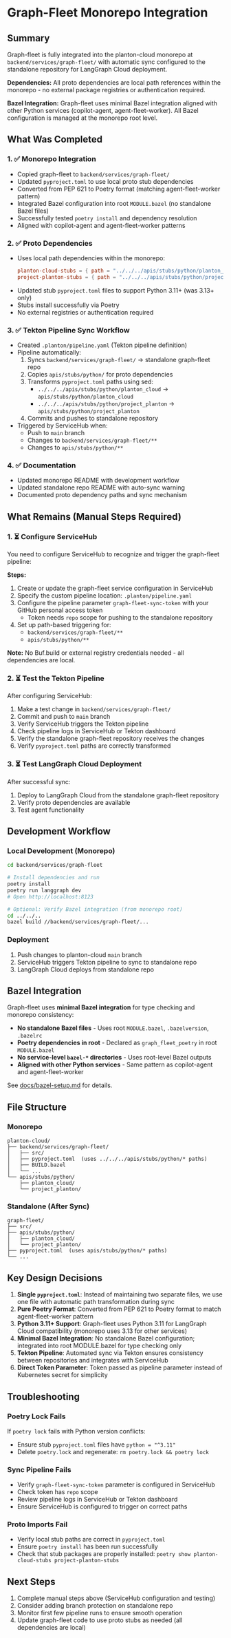 # Graph-Fleet Monorepo Integration

## Summary

Graph-fleet is fully integrated into the planton-cloud monorepo at `backend/services/graph-fleet/` with automatic sync configured to the standalone repository for LangGraph Cloud deployment.

**Dependencies:** All proto dependencies are local path references within the monorepo - no external package registries or authentication required.

**Bazel Integration:** Graph-fleet uses minimal Bazel integration aligned with other Python services (copilot-agent, agent-fleet-worker). All Bazel configuration is managed at the monorepo root level.

## What Was Completed

### 1. ✅ Monorepo Integration
- Copied graph-fleet to `backend/services/graph-fleet/`
- Updated `pyproject.toml` to use local proto stub dependencies
- Converted from PEP 621 to Poetry format (matching agent-fleet-worker pattern)
- Integrated Bazel configuration into root `MODULE.bazel` (no standalone Bazel files)
- Successfully tested `poetry install` and dependency resolution
- Aligned with copilot-agent and agent-fleet-worker patterns

### 2. ✅ Proto Dependencies
- Uses local path dependencies within the monorepo:
  ```toml
  planton-cloud-stubs = { path = "../../../apis/stubs/python/planton_cloud", develop = true, python = ">=3.11" }
  project-planton-stubs = { path = "../../../apis/stubs/python/project_planton", develop = true, python = ">=3.11" }
  ```
- Updated stub `pyproject.toml` files to support Python 3.11+ (was 3.13+ only)
- Stubs install successfully via Poetry
- No external registries or authentication required

### 3. ✅ Tekton Pipeline Sync Workflow
- Created `.planton/pipeline.yaml` (Tekton pipeline definition)
- Pipeline automatically:
  1. Syncs `backend/services/graph-fleet/` → standalone graph-fleet repo
  2. Copies `apis/stubs/python/` for proto dependencies  
  3. Transforms `pyproject.toml` paths using sed:
     - `../../../apis/stubs/python/planton_cloud` → `apis/stubs/python/planton_cloud`
     - `../../../apis/stubs/python/project_planton` → `apis/stubs/python/project_planton`
  4. Commits and pushes to standalone repository
- Triggered by ServiceHub when:
  - Push to `main` branch
  - Changes to `backend/services/graph-fleet/**`
  - Changes to `apis/stubs/python/**`

### 4. ✅ Documentation
- Updated monorepo README with development workflow
- Updated standalone repo README with auto-sync warning
- Documented proto dependency paths and sync mechanism

## What Remains (Manual Steps Required)

### 1. ⏳ Configure ServiceHub
You need to configure ServiceHub to recognize and trigger the graph-fleet pipeline:

**Steps:**
1. Create or update the graph-fleet service configuration in ServiceHub
2. Specify the custom pipeline location: `.planton/pipeline.yaml`
3. Configure the pipeline parameter `graph-fleet-sync-token` with your GitHub personal access token
   - Token needs `repo` scope for pushing to the standalone repository
4. Set up path-based triggering for:
   - `backend/services/graph-fleet/**`
   - `apis/stubs/python/**`

**Note:** No Buf.build or external registry credentials needed - all dependencies are local.

### 2. ⏳ Test the Tekton Pipeline
After configuring ServiceHub:

1. Make a test change in `backend/services/graph-fleet/`
2. Commit and push to `main` branch
3. Verify ServiceHub triggers the Tekton pipeline
4. Check pipeline logs in ServiceHub or Tekton dashboard
5. Verify the standalone graph-fleet repository receives the changes
6. Verify `pyproject.toml` paths are correctly transformed

### 3. ⏳ Test LangGraph Cloud Deployment
After successful sync:

1. Deploy to LangGraph Cloud from the standalone graph-fleet repository
2. Verify proto dependencies are available
3. Test agent functionality

## Development Workflow

### Local Development (Monorepo)
```bash
cd backend/services/graph-fleet

# Install dependencies and run
poetry install
poetry run langgraph dev
# Open http://localhost:8123

# Optional: Verify Bazel integration (from monorepo root)
cd ../../..
bazel build //backend/services/graph-fleet/...
```

### Deployment
1. Push changes to planton-cloud `main` branch
2. ServiceHub triggers Tekton pipeline to sync to standalone repo
3. LangGraph Cloud deploys from standalone repo

## Bazel Integration

Graph-fleet uses **minimal Bazel integration** for type checking and monorepo consistency:

- **No standalone Bazel files** - Uses root `MODULE.bazel`, `.bazelversion`, `.bazelrc`
- **Poetry dependencies in root** - Declared as `graph_fleet_poetry` in root `MODULE.bazel`
- **No service-level `bazel-*` directories** - Uses root-level Bazel outputs
- **Aligned with other Python services** - Same pattern as copilot-agent and agent-fleet-worker

See [docs/bazel-setup.md](docs/bazel-setup.md) for details.

## File Structure

### Monorepo
```
planton-cloud/
├── backend/services/graph-fleet/
│   ├── src/
│   ├── pyproject.toml  (uses ../../../apis/stubs/python/* paths)
│   ├── BUILD.bazel
│   └── ...
└── apis/stubs/python/
    ├── planton_cloud/
    └── project_planton/
```

### Standalone (After Sync)
```
graph-fleet/
├── src/
├── apis/stubs/python/
│   ├── planton_cloud/
│   └── project_planton/
├── pyproject.toml  (uses apis/stubs/python/* paths)
└── ...
```

## Key Design Decisions

1. **Single `pyproject.toml`**: Instead of maintaining two separate files, we use one file with automatic path transformation during sync
2. **Pure Poetry Format**: Converted from PEP 621 to Poetry format to match agent-fleet-worker pattern
3. **Python 3.11+ Support**: Graph-fleet uses Python 3.11 for LangGraph Cloud compatibility (monorepo uses 3.13 for other services)
4. **Minimal Bazel Integration**: No standalone Bazel configuration; integrated into root MODULE.bazel for type checking only
5. **Tekton Pipeline**: Automated sync via Tekton ensures consistency between repositories and integrates with ServiceHub
6. **Direct Token Parameter**: Token passed as pipeline parameter instead of Kubernetes secret for simplicity

## Troubleshooting

### Poetry Lock Fails
If `poetry lock` fails with Python version conflicts:
- Ensure stub `pyproject.toml` files have `python = "^3.11"`
- Delete `poetry.lock` and regenerate: `rm poetry.lock && poetry lock`

### Sync Pipeline Fails
- Verify `graph-fleet-sync-token` parameter is configured in ServiceHub
- Check token has `repo` scope
- Review pipeline logs in ServiceHub or Tekton dashboard
- Ensure ServiceHub is configured to trigger on correct paths

### Proto Imports Fail
- Verify local stub paths are correct in `pyproject.toml`
- Ensure `poetry install` has been run successfully
- Check that stub packages are properly installed: `poetry show planton-cloud-stubs project-planton-stubs`

## Next Steps

1. Complete manual steps above (ServiceHub configuration and testing)
2. Consider adding branch protection on standalone repo
3. Monitor first few pipeline runs to ensure smooth operation
4. Update graph-fleet code to use proto stubs as needed (all dependencies are local)

